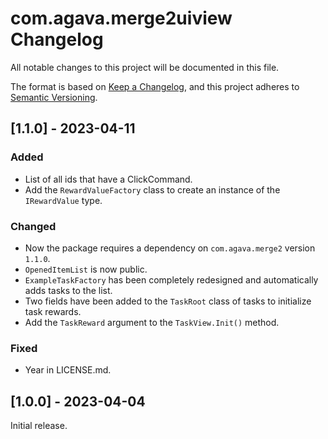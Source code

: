 # com.agava.merge2uiview Changelog
All notable changes to this project will be documented in this file.

The format is based on [Keep a Changelog](https://keepachangelog.com/en/1.0.0/), and this project adheres to [Semantic Versioning](https://semver.org/spec/v2.0.0.html).



## [1.1.0] - 2023-04-11

### Added

- List of all ids that have a ClickCommand.
- Add the `RewardValueFactory` class to create an instance of the `IRewardValue` type.

### Changed

- Now the package requires a dependency on `com.agava.merge2` version `1.1.0`.
- `OpenedItemList` is now public.
- `ExampleTaskFactory` has been completely redesigned and automatically adds tasks to the list.
- Two fields have been added to the `TaskRoot` class of tasks to initialize task rewards.
- Add the `TaskReward` argument to the `TaskView.Init()` method.

### Fixed

- Year in LICENSE.md.

## [1.0.0] - 2023-04-04

Initial release.